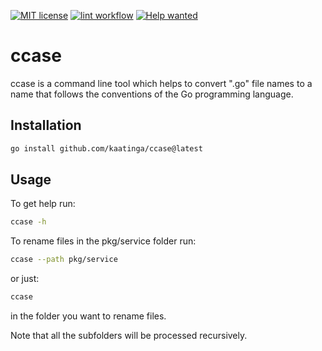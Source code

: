 [![MIT license](https://img.shields.io/badge/License-MIT-blue.svg)](https://github.com/kaatinga/ccase/blob/main/LICENSE)
[![lint workflow](https://github.com/kaatinga/ccase/actions/workflows/golangci-lint.yml/badge.svg)](https://github.com/kaatinga/ccase/actions?query=workflow%3Alinter)
[![Help wanted](https://img.shields.io/badge/Help%20wanted-True-yellow.svg)](https://github.com/kaatinga/ccase/issues?q=is%3Aopen+is%3Aissue+label%3A%22help+wanted%22)

# ccase

ccase is a command line tool which helps to convert ".go" file names to a name that follows the conventions of the Go
programming language.

## Installation

```bash
go install github.com/kaatinga/ccase@latest
```

## Usage

To get help run:

```bash
ccase -h
```

To rename files in the pkg/service folder run:

```bash
ccase --path pkg/service
```

or just:

```bash
ccase
```

in the folder you want to rename files.

Note that all the subfolders will be processed recursively.